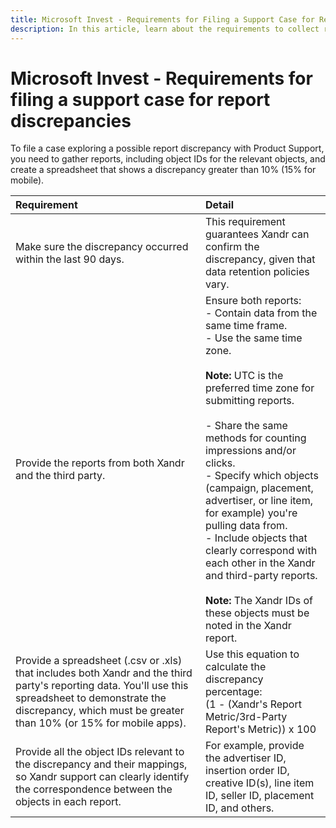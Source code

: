 ```yaml
---
title: Microsoft Invest - Requirements for Filing a Support Case for Report Discrepancies
description: In this article, learn about the requirements to collect reports and file a report discrepancy case with Product Support.
---
```


# Microsoft Invest - Requirements for filing a support case for report discrepancies

To file a case exploring a possible report discrepancy with Product Support, you need to gather reports, including object IDs for the
relevant objects, and create a spreadsheet that shows a discrepancy greater than 10% (15% for mobile).

| Requirement | Detail |
|:---|:---|
| Make sure the discrepancy occurred within the last 90 days. | This requirement guarantees Xandr can confirm the discrepancy, given that data retention policies vary. |
| Provide the reports from both Xandr and the third party. | Ensure both reports: <br> - Contain data from the same time frame.<br> - Use the same time zone. <br><br> **Note:** UTC is the preferred time zone for submitting reports.<br><br> - Share the same methods for counting impressions and/or clicks. <br> - Specify which objects (campaign, placement, advertiser, or line item, for example) you're pulling data from. <br> - Include objects that clearly correspond with each other in the Xandr and third-party reports. <br><br> **Note:** The Xandr IDs of these objects must be noted in the Xandr report. |
| Provide a spreadsheet (.csv or .xls) that includes both Xandr and the third party's reporting data. You'll use this spreadsheet to demonstrate the discrepancy, which must be greater than 10% (or 15% for mobile apps). | Use this equation to calculate the discrepancy percentage:<br>(1 - (Xandr's Report Metric/3rd-Party Report's Metric)) x 100 |
| Provide all the object IDs relevant to the discrepancy and their mappings, so Xandr support can clearly identify the correspondence between the objects in each report. | For example, provide the advertiser ID, insertion order ID, creative ID(s), line item ID, seller ID, placement ID, and others. |
